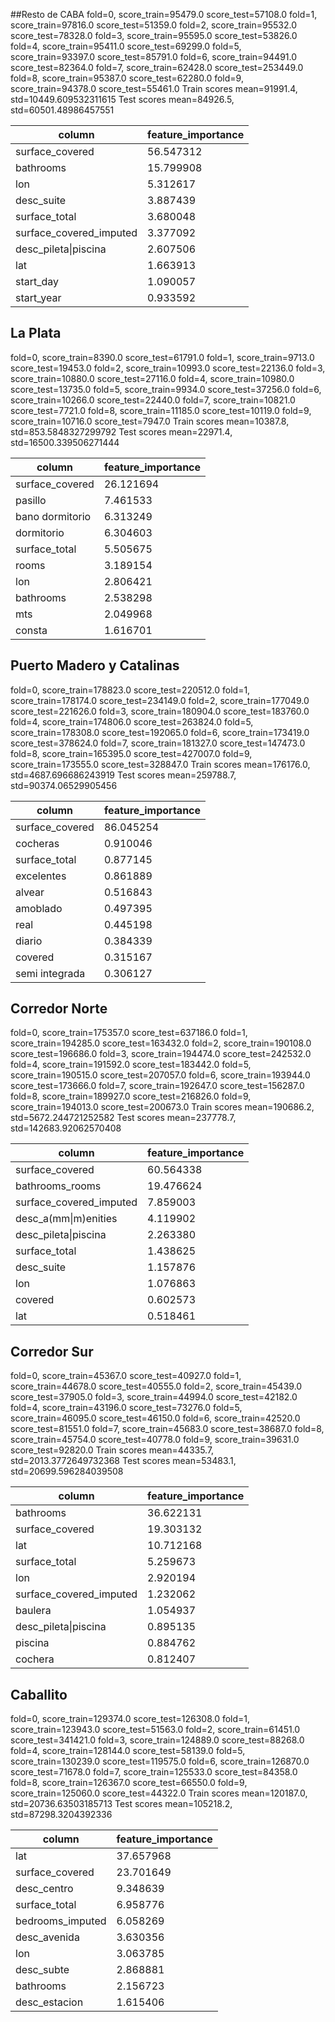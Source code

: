 ##Resto de CABA
fold=0, score_train=95479.0 score_test=57108.0
fold=1, score_train=97816.0 score_test=51359.0
fold=2, score_train=95532.0 score_test=78328.0
fold=3, score_train=95595.0 score_test=53826.0
fold=4, score_train=95411.0 score_test=69299.0
fold=5, score_train=93397.0 score_test=85791.0
fold=6, score_train=94491.0 score_test=82364.0
fold=7, score_train=62428.0 score_test=253449.0
fold=8, score_train=95387.0 score_test=62280.0
fold=9, score_train=94378.0 score_test=55461.0
Train scores mean=91991.4, std=10449.609532311615
Test scores mean=84926.5, std=60501.48986457551

| column                  | feature_importance |
|-------------------------|--------------------|
| surface_covered         | 56.547312          |
| bathrooms               | 15.799908          |
| lon                     | 5.312617           |
| desc_suite              | 3.887439           |
| surface_total           | 3.680048           |
| surface_covered_imputed | 3.377092           |
| desc_pileta\|piscina    | 2.607506           |
| lat                     | 1.663913           |
| start_day               | 1.090057           |
| start_year              | 0.933592           |

## La Plata
fold=0, score_train=8390.0 score_test=61791.0
fold=1, score_train=9713.0 score_test=19453.0
fold=2, score_train=10993.0 score_test=22136.0
fold=3, score_train=10880.0 score_test=27116.0
fold=4, score_train=10980.0 score_test=13735.0
fold=5, score_train=9934.0 score_test=37256.0
fold=6, score_train=10266.0 score_test=22440.0
fold=7, score_train=10821.0 score_test=7721.0
fold=8, score_train=11185.0 score_test=10119.0
fold=9, score_train=10716.0 score_test=7947.0
Train scores mean=10387.8, std=853.5848327299792
Test scores mean=22971.4, std=16500.339506271444

| column             | feature_importance |
|--------------------|--------------------|
| surface_covered    | 26.121694          |
| pasillo            | 7.461533           |
| bano dormitorio    | 6.313249           |
| dormitorio         | 6.304603           |
| surface_total      | 5.505675           |
| rooms              | 3.189154           |
| lon                | 2.806421           |
| bathrooms          | 2.538298           |
| mts                | 2.049968           |
| consta             | 1.616701           |

## Puerto Madero y Catalinas
fold=0, score_train=178823.0 score_test=220512.0
fold=1, score_train=178174.0 score_test=234149.0
fold=2, score_train=177049.0 score_test=221626.0
fold=3, score_train=180904.0 score_test=183760.0
fold=4, score_train=174806.0 score_test=263824.0
fold=5, score_train=178308.0 score_test=192065.0
fold=6, score_train=173419.0 score_test=378624.0
fold=7, score_train=181327.0 score_test=147473.0
fold=8, score_train=165395.0 score_test=427007.0
fold=9, score_train=173555.0 score_test=328847.0
Train scores mean=176176.0, std=4687.696686243919
Test scores mean=259788.7, std=90374.06529905456

| column             | feature_importance |
|--------------------|--------------------|
| surface_covered    | 86.045254          |
| cocheras           | 0.910046           |
| surface_total      | 0.877145           |
| excelentes         | 0.861889           |
| alvear             | 0.516843           |
| amoblado           | 0.497395           |
| real               | 0.445198           |
| diario             | 0.384339           |
| covered            | 0.315167           |
| semi integrada     | 0.306127           |

## Corredor Norte
fold=0, score_train=175357.0 score_test=637186.0
fold=1, score_train=194285.0 score_test=163432.0
fold=2, score_train=190108.0 score_test=196686.0
fold=3, score_train=194474.0 score_test=242532.0
fold=4, score_train=191592.0 score_test=183442.0
fold=5, score_train=190515.0 score_test=207057.0
fold=6, score_train=193944.0 score_test=173666.0
fold=7, score_train=192647.0 score_test=156287.0
fold=8, score_train=189927.0 score_test=216826.0
fold=9, score_train=194013.0 score_test=200673.0
Train scores mean=190686.2, std=5672.244721252582
Test scores mean=237778.7, std=142683.92062570408

| column                      | feature_importance |
|-----------------------------|--------------------|
| surface_covered             | 60.564338          |
| bathrooms_rooms             | 19.476624          |
| surface_covered_imputed     | 7.859003           |
| desc_a(mm\|m)enities        | 4.119902           |
| desc_pileta\|piscina        | 2.263380           |
| surface_total               | 1.438625           |
| desc_suite                  | 1.157876           |
| lon                         | 1.076863           |
| covered                     | 0.602573           |
| lat                         | 0.518461           |


## Corredor Sur
fold=0, score_train=45367.0 score_test=40927.0
fold=1, score_train=44678.0 score_test=40555.0
fold=2, score_train=45439.0 score_test=37905.0
fold=3, score_train=44994.0 score_test=42182.0
fold=4, score_train=43196.0 score_test=73276.0
fold=5, score_train=46095.0 score_test=46150.0
fold=6, score_train=42520.0 score_test=81551.0
fold=7, score_train=45683.0 score_test=38687.0
fold=8, score_train=45754.0 score_test=40778.0
fold=9, score_train=39631.0 score_test=92820.0
Train scores mean=44335.7, std=2013.3772649732368
Test scores mean=53483.1, std=20699.596284039508

| column                   | feature_importance |
|--------------------------|--------------------|
| bathrooms                | 36.622131          |
| surface_covered          | 19.303132          |
| lat                      | 10.712168          |
| surface_total            | 5.259673           |
| lon                      | 2.920194           |
| surface_covered_imputed  | 1.232062           |
| baulera                  | 1.054937           |
| desc_pileta\|piscina     | 0.895135           |
| piscina                  | 0.884762           |
| cochera                  | 0.812407           |

## Caballito
fold=0, score_train=129374.0 score_test=126308.0
fold=1, score_train=123943.0 score_test=51563.0
fold=2, score_train=61451.0 score_test=341421.0
fold=3, score_train=124889.0 score_test=88268.0
fold=4, score_train=128144.0 score_test=58139.0
fold=5, score_train=130239.0 score_test=119575.0
fold=6, score_train=126870.0 score_test=71678.0
fold=7, score_train=125533.0 score_test=84358.0
fold=8, score_train=126367.0 score_test=66550.0
fold=9, score_train=125060.0 score_test=44322.0
Train scores mean=120187.0, std=20736.63503185713
Test scores mean=105218.2, std=87298.3204392336

| column           | feature_importance |
|------------------|--------------------|
| lat              | 37.657968          |
| surface_covered  | 23.701649          |
| desc_centro      | 9.348639           |
| surface_total    | 6.958776           |
| bedrooms_imputed | 6.058269           |
| desc_avenida     | 3.630356           |
| lon              | 3.063785           |
| desc_subte       | 2.868881           |
| bathrooms        | 2.156723           |
| desc_estacion    | 1.615406           |